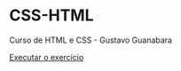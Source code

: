 # CSS-HTML
 <p>Curso de HTML e CSS - Gustavo Guanabara</p>
<a href= "https://jeanjmed.github.io/CSS-HTML/m%C3%B3dulo1/exercicios/ex001/index"> Executar o exercício </a>